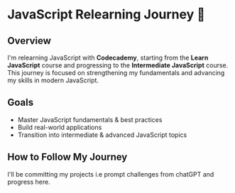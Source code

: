 # JavaScript Relearning Journey 🚀

## Overview
I'm relearning JavaScript with **Codecademy**, starting from the **Learn JavaScript** course and progressing to the **Intermediate JavaScript** course. This journey is focused on strengthening my fundamentals and advancing my skills in modern JavaScript.

## Goals
- Master JavaScript fundamentals & best practices
- Build real-world applications
- Transition into intermediate & advanced JavaScript topics

## How to Follow My Journey
I'll be committing my projects i.e prompt challenges from chatGPT and progress here. 

